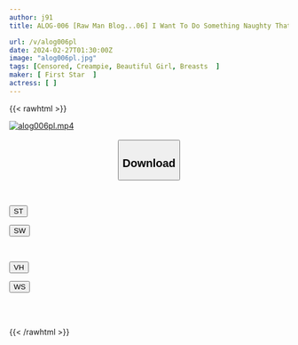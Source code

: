 ```yaml
---
author: j91
title: ALOG-006 [Raw Man Blog...06] I Want To Do Something Naughty That I Can't Tell Anyone! A 19-year-old Who Is Made To Come Without Panties And No Bra And Feels Her Stomach Being Punched! 's First Birthday! Serious! SEX Record!

url: /v/alog006pl
date: 2024-02-27T01:30:00Z
image: "alog006pl.jpg"
tags: [Censored, Creampie, Beautiful Girl, Breasts	]
maker: [ First Star  ]
actress: [ ]
---
```



{{< rawhtml >}}

<div class="video" data-videoid="BJKMdYo7w7Fyy4P">
    <a href="javascript:;">
        <img src="/v/alog006pl/alog006pl.jpg" width="WIDTH" height="HEIGHT" alt="alog006pl.mp4" loading="lazy">
    </a>
</div>

<script type="text/javascript" src="https://j91.asia/asset/on-demand-st.js"></script>

<br>
  <link rel="stylesheet" href="https://j91.asia/asset/bs5.css">
  
  <center>
  <button class="btn btn-primary" type="button" data-bs-toggle="collapse" data-bs-target=".multi-collapse" aria-expanded="false" aria-controls="multiCollapseExample1 multiCollapseExample2"><h2>Download</h2></button></center>
</p>
<div class="row">
  <div class="col">
    <div class="collapse multi-collapse" id="multiCollapseExample1">
      <div class="card card-body">
	      	      <br>
<div class="buttons">  
<p><a href="https://streamtape.to/v/BJKMdYo7w7Fyy4P" target="_blank"><button class="btn-hover color-3"><i class="fa fa-download"></i> ST</button></a></p>
<p><a href="https://cdnwish.com/eososp97gkms" target="_blank"><button class="btn-hover color-2"><i class="fa fa-download"></i> SW</button></a></p></div>
    </div>
  </div>
</div>
  <div class="col">
    <div class="collapse multi-collapse" id="multiCollapseExample2">
      <div class="card card-body">
	      <br>
<div class="buttons">
<p><a href="https://vidhidepro.com/f/2h1f5jjw8l2t"><button class="btn-hover color-9"><i class="fa fa-download"></i> VH</button></a></p>
<p><a href="https://wolfstream.tv/qk36o3v0ncuc"><button class="btn-hover color-8"><i class="fa fa-download"></i> WS</button></a></p></div>
<br><br>
      </div>
    </div>
  </div>
</div>

{{< /rawhtml >}}